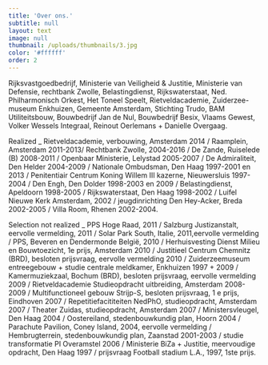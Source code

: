 ```yaml
---
title: 'Over ons.'
subtitle: null
layout: text
image: null
thumbnail: /uploads/thumbnails/3.jpg
color: '#ffffff'
order: 2
---
```


Rijksvastgoedbedrijf, Ministerie van Veiligheid & Justitie, Ministerie van Defensie, rechtbank Zwolle, Belastingdienst, Rijkswaterstaat, Ned. Philharmonisch Orkest, Het Toneel Speelt, Rietveldacademie, Zuiderzee-museum Enkhuizen, Gemeente Amsterdam, Stichting Trudo, BAM Utiliteitsbouw, Bouwbedrijf Jan de Nul, Bouwbedrijf Besix, Vlaams Gewest, Volker Wessels Integraal, Reinout Oerlemans + Danielle Overgaag.

Realized _ Rietveldacademie, verbouwing, Amsterdam 2014 / Raamplein, Amsterdam 2011-2013/ Rechtbank Zwolle, 2004-2016 / De Zande, Ruiselede (B) 2008-2011 / Openbaar Ministerie, Lelystad 2005-2007 / De Admiraliteit, Den Helder 2004-2009 / Nationale Ombudsman, Den Haag 1997-2001 en 2013 / Penitentiair Centrum Koning Willem III kazerne, Nieuwersluis 1997-2004 / Den Engh, Den Dolder 1998-2003 en 2009 / Belastingdienst, Apeldoorn 1998-2005 / Rijkswaterstaat, Den Haag 1998-2002 / Luifel Nieuwe Kerk Amsterdam, 2002 / jeugdinrichting Den Hey-Acker, Breda 2002-2005 / Villa Room, Rhenen 2002-2004.

Selection not realized _ PPS Hoge Raad, 2011 / Salzburg Justizanstalt, eervolle vermelding, 2011 / Solar Park South, Italie, 2011,eervolle vermelding / PPS, Beveren en Dendermonde Belgi&euml;, 2010 / Herhuisvesting Dienst Milieu en Bouwtoezicht, 1e prijs, Amsterdam 2010 / Justitieel Centrum Chemnitz (BRD), besloten prijsvraag, eervolle vermelding 2010 / Zuiderzeemuseum entreegebouw + studie centrale meldkamer, Enkhuizen 1997 + 2009 / Kamermuziekzaal, Bochum (BRD), besloten prijsvraag, eervolle vermelding 2009 / Rietveldacademie Studieopdracht uitbreiding, Amsterdam 2008-2009 / Multifunctioneel gebouw Strijp-S, besloten prijsvraag, 1 e prijs, Eindhoven 2007 / Repetitiefacititeiten NedPhO, studieopdracht, Amsterdam 2007 / Theater Zuidas, studieopdracht, Amsterdam 2007 / Ministersvleugel, Den Haag 2004 / Oostereiland, stedenbouwkundig plan, Hoorn 2004 / Parachute Pavilion, Coney Island, 2004, eervolle vermelding / Hembrugterrein, stedenbouwkundig plan, Zaanstad 2001-2003 / studie transformatie PI Overamstel 2006 / Ministerie BiZa + Justitie, meervoudige opdracht, Den Haag 1997 / prijsvraag Football stadium L.A., 1997, 1ste prijs.